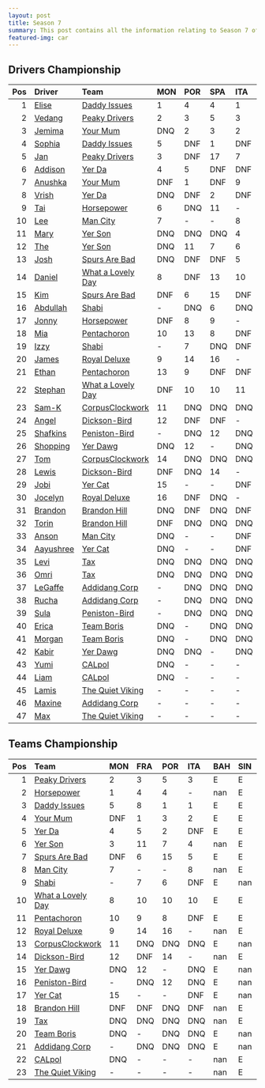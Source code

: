 ```yaml
---
layout: post 
title: Season 7 
summary: This post contains all the information relating to Season 7 of Formula j! 
featured-img: car
--- 
```

## Drivers Championship

|   Pos | Driver                                                        | Team                                                                     | MON   | POR   | SPA   | ITA   | AUT   | MOL   | AUS   | NZL   | CHN   | USA   | TAL   | BRA   |   Points |
|------:|:--------------------------------------------------------------|:-------------------------------------------------------------------------|:------|:------|:------|:------|:------|:------|:------|:------|:------|:------|:------|:------|---------:|
|     1 | [Elise](https://formulaj.github.io/Elise_driver_page)         | [Daddy Issues](https://formulaj.github.io/DaddyIssues_team_page)         | 1     | 4     | 4     | 1     | E     | E     | E     | E     | E     | E     | E     | nan   |       80 |
|     2 | [Vedang](https://formulaj.github.io/Vedang_driver_page)       | [Peaky Drivers](https://formulaj.github.io/PeakyDrivers_team_page)       | 2     | 3     | 5     | 3     | E     | E     | E     | E     | E     | E     | E     | nan   |       62 |
|     3 | [Jemima](https://formulaj.github.io/Jemima_driver_page)       | [Your Mum](https://formulaj.github.io/YourMum_team_page)                 | DNQ   | 2     | 3     | 2     | E     | E     | E     | E     | E     | E     | E     | nan   |       42 |
|     4 | [Sophia](https://formulaj.github.io/Sophia_driver_page)       | [Daddy Issues](https://formulaj.github.io/DaddyIssues_team_page)         | 5     | DNF   | 1     | DNF   | E     | E     | E     | E     | E     | E     | E     | nan   |       36 |
|     5 | [Jan](https://formulaj.github.io/Jan_driver_page)             | [Peaky Drivers](https://formulaj.github.io/PeakyDrivers_team_page)       | 3     | DNF   | 17    | 7     | E     | E     | E     | E     | E     | E     | E     | nan   |       28 |
|     6 | [Addison](https://formulaj.github.io/Addison_driver_page)     | [Yer Da](https://formulaj.github.io/YerDa_team_page)                     | 4     | 5     | DNF   | DNF   | E     | E     | E     | E     | E     | E     | E     | nan   |       28 |
|     7 | [Anushka](https://formulaj.github.io/Anushka_driver_page)     | [Your Mum](https://formulaj.github.io/YourMum_team_page)                 | DNF   | 1     | DNF   | 9     | E     | E     | E     | E     | E     | E     | E     | nan   |       22 |
|     8 | [Vrish](https://formulaj.github.io/Vrish_driver_page)         | [Yer Da](https://formulaj.github.io/YerDa_team_page)                     | DNQ   | DNF   | 2     | DNF   | E     | E     | E     | E     | E     | E     | E     | nan   |       15 |
|     9 | [Tai](https://formulaj.github.io/Tai_driver_page)             | [Horsepower](https://formulaj.github.io/Horsepower_team_page)            | 6     | DNQ   | 11    | -     | nan   | E     | E     | E     | E     | E     | nan   | nan   |       12 |
|    10 | [Lee](https://formulaj.github.io/Lee_driver_page)             | [Man City](https://formulaj.github.io/ManCity_team_page)                 | 7     | -     | -     | 8     | nan   | E     | E     | E     | E     | E     | E     | nan   |       11 |
|    11 | [Mary](https://formulaj.github.io/Mary_driver_page)           | [Yer Son](https://formulaj.github.io/YerSon_team_page)                   | DNQ   | DNQ   | DNQ   | 4     | nan   | E     | nan   | nan   | E     | nan   | E     | nan   |       10 |
|    12 | [The](https://formulaj.github.io/The_driver_page)             | [Yer Son](https://formulaj.github.io/YerSon_team_page)                   | DNQ   | 11    | 7     | 6     | nan   | E     | nan   | nan   | E     | nan   | E     | nan   |       10 |
|    13 | [Josh](https://formulaj.github.io/Josh_driver_page)           | [Spurs Are Bad](https://formulaj.github.io/SpursAreBad_team_page)        | DNQ   | DNF   | DNF   | 5     | E     | E     | nan   | E     | E     | E     | E     | nan   |        8 |
|    14 | [Daniel](https://formulaj.github.io/Daniel_driver_page)       | [What a Lovely Day](https://formulaj.github.io/WhataLovelyDay_team_page) | 8     | DNF   | 13    | 10    | E     | E     | E     | E     | E     | E     | E     | nan   |        7 |
|    15 | [Kim](https://formulaj.github.io/Kim_driver_page)             | [Spurs Are Bad](https://formulaj.github.io/SpursAreBad_team_page)        | DNF   | 6     | 15    | DNF   | E     | E     | nan   | E     | E     | E     | E     | nan   |        6 |
|    16 | [Abdullah](https://formulaj.github.io/Abdullah_driver_page)   | [Shabi](https://formulaj.github.io/Shabi_team_page)                      | -     | DNQ   | 6     | DNQ   | E     | nan   | E     | nan   | E     | nan   | E     | nan   |        6 |
|    17 | [Jonny](https://formulaj.github.io/Jonny_driver_page)         | [Horsepower](https://formulaj.github.io/Horsepower_team_page)            | DNF   | 8     | 9     | -     | nan   | E     | E     | E     | E     | E     | nan   | nan   |        5 |
|    18 | [Mia](https://formulaj.github.io/Mia_driver_page)             | [Pentachoron](https://formulaj.github.io/Pentachoron_team_page)          | 10    | 13    | 8     | DNF   | E     | E     | E     | E     | E     | E     | E     | nan   |        5 |
|    19 | [Izzy](https://formulaj.github.io/Izzy_driver_page)           | [Shabi](https://formulaj.github.io/Shabi_team_page)                      | -     | 7     | DNQ   | DNF   | E     | nan   | E     | nan   | E     | nan   | E     | nan   |        4 |
|    20 | [James](https://formulaj.github.io/James_driver_page)         | [Royal Deluxe](https://formulaj.github.io/RoyalDeluxe_team_page)         | 9     | 14    | 16    | -     | nan   | E     | E     | E     | E     | E     | nan   | nan   |        4 |
|    21 | [Ethan](https://formulaj.github.io/Ethan_driver_page)         | [Pentachoron](https://formulaj.github.io/Pentachoron_team_page)          | 13    | 9     | DNF   | DNF   | E     | E     | E     | E     | E     | E     | E     | nan   |        2 |
|    22 | [Stephan](https://formulaj.github.io/Stephan_driver_page)     | [What a Lovely Day](https://formulaj.github.io/WhataLovelyDay_team_page) | DNF   | 10    | 10    | 11    | E     | E     | E     | E     | E     | E     | E     | nan   |        2 |
|    23 | [Sam-K](https://formulaj.github.io/Sam-K_driver_page)         | [CorpusClockwork](https://formulaj.github.io/CorpusClockwork_team_page)  | 11    | DNQ   | DNQ   | DNQ   | E     | E     | E     | E     | E     | E     | E     | nan   |        0 |
|    24 | [Angel](https://formulaj.github.io/Angel_driver_page)         | [Dickson-Bird](https://formulaj.github.io/Dickson-Bird_team_page)        | 12    | DNF   | DNF   | -     | nan   | E     | E     | nan   | nan   | nan   | nan   | nan   |        0 |
|    25 | [Shafkins](https://formulaj.github.io/Shafkins_driver_page)   | [Peniston-Bird](https://formulaj.github.io/Peniston-Bird_team_page)      | -     | DNQ   | 12    | DNQ   | E     | nan   | nan   | nan   | E     | nan   | E     | nan   |        0 |
|    26 | [Shopping](https://formulaj.github.io/Shopping_driver_page)   | [Yer Dawg](https://formulaj.github.io/YerDawg_team_page)                 | DNQ   | 12    | -     | DNQ   | E     | nan   | E     | E     | nan   | nan   | E     | nan   |        0 |
|    27 | [Tom](https://formulaj.github.io/Tom_driver_page)             | [CorpusClockwork](https://formulaj.github.io/CorpusClockwork_team_page)  | 14    | DNQ   | DNQ   | DNQ   | E     | E     | E     | E     | E     | E     | E     | nan   |        0 |
|    28 | [Lewis](https://formulaj.github.io/Lewis_driver_page)         | [Dickson-Bird](https://formulaj.github.io/Dickson-Bird_team_page)        | DNF   | DNQ   | 14    | -     | nan   | E     | E     | nan   | nan   | nan   | nan   | nan   |        0 |
|    29 | [Jobi](https://formulaj.github.io/Jobi_driver_page)           | [Yer Cat](https://formulaj.github.io/YerCat_team_page)                   | 15    | -     | -     | DNF   | E     | nan   | nan   | nan   | E     | nan   | E     | nan   |        0 |
|    30 | [Jocelyn](https://formulaj.github.io/Jocelyn_driver_page)     | [Royal Deluxe](https://formulaj.github.io/RoyalDeluxe_team_page)         | 16    | DNF   | DNQ   | -     | nan   | E     | E     | E     | E     | E     | nan   | nan   |        0 |
|    31 | [Brandon](https://formulaj.github.io/Brandon_driver_page)     | [Brandon Hill](https://formulaj.github.io/BrandonHill_team_page)         | DNQ   | DNF   | DNQ   | DNF   | nan   | E     | E     | E     | E     | E     | nan   | nan   |        0 |
|    32 | [Torin](https://formulaj.github.io/Torin_driver_page)         | [Brandon Hill](https://formulaj.github.io/BrandonHill_team_page)         | DNF   | DNQ   | DNQ   | DNQ   | nan   | E     | E     | E     | E     | E     | nan   | nan   |        0 |
|    33 | [Anson](https://formulaj.github.io/Anson_driver_page)         | [Man City](https://formulaj.github.io/ManCity_team_page)                 | DNQ   | -     | -     | DNF   | JAIL  | JAIL  | JAIL  | JAIL  | JAIL  | JAIL  | JAIL  | JAIL  |        0 |
|    34 | [Aayushree](https://formulaj.github.io/Aayushree_driver_page) | [Yer Cat](https://formulaj.github.io/YerCat_team_page)                   | DNQ   | -     | -     | DNF   | E     | nan   | nan   | nan   | E     | nan   | E     | nan   |        0 |
|    35 | [Levi](https://formulaj.github.io/Levi_driver_page)           | [Tax](https://formulaj.github.io/Tax_team_page)                          | DNQ   | DNQ   | DNQ   | DNQ   | nan   | E     | E     | E     | nan   | E     | E     | nan   |        0 |
|    36 | [Omri](https://formulaj.github.io/Omri_driver_page)           | [Tax](https://formulaj.github.io/Tax_team_page)                          | DNQ   | DNQ   | DNQ   | DNQ   | nan   | E     | E     | E     | nan   | E     | E     | nan   |        0 |
|    37 | [LeGaffe](https://formulaj.github.io/LeGaffe_driver_page)     | [Addidang Corp](https://formulaj.github.io/AddidangCorp_team_page)       | -     | DNQ   | DNQ   | DNQ   | E     | nan   | nan   | nan   | nan   | nan   | E     | nan   |        0 |
|    38 | [Rucha](https://formulaj.github.io/Rucha_driver_page)         | [Addidang Corp](https://formulaj.github.io/AddidangCorp_team_page)       | -     | DNQ   | DNQ   | DNQ   | E     | nan   | nan   | nan   | nan   | nan   | E     | nan   |        0 |
|    39 | [Sula](https://formulaj.github.io/Sula_driver_page)           | [Peniston-Bird](https://formulaj.github.io/Peniston-Bird_team_page)      | -     | DNQ   | DNQ   | DNQ   | E     | nan   | nan   | nan   | E     | nan   | E     | nan   |        0 |
|    40 | [Erica](https://formulaj.github.io/Erica_driver_page)         | [Team Boris](https://formulaj.github.io/TeamBoris_team_page)             | DNQ   | -     | DNQ   | DNQ   | E     | nan   | E     | E     | E     | nan   | E     | nan   |        0 |
|    41 | [Morgan](https://formulaj.github.io/Morgan_driver_page)       | [Team Boris](https://formulaj.github.io/TeamBoris_team_page)             | DNQ   | -     | DNQ   | DNQ   | E     | nan   | E     | E     | E     | nan   | E     | nan   |        0 |
|    42 | [Kabir](https://formulaj.github.io/Kabir_driver_page)         | [Yer Dawg](https://formulaj.github.io/YerDawg_team_page)                 | DNQ   | DNQ   | -     | DNQ   | E     | nan   | E     | E     | nan   | nan   | E     | nan   |        0 |
|    43 | [Yumi](https://formulaj.github.io/Yumi_driver_page)           | [CALpol](https://formulaj.github.io/CALpol_team_page)                    | DNQ   | -     | -     | -     | nan   | E     | E     | E     | nan   | E     | nan   | nan   |        0 |
|    44 | [Liam](https://formulaj.github.io/Liam_driver_page)           | [CALpol](https://formulaj.github.io/CALpol_team_page)                    | DNQ   | -     | -     | -     | nan   | E     | E     | E     | nan   | E     | nan   | nan   |        0 |
|    45 | [Lamis](https://formulaj.github.io/Lamis_driver_page)         | [The Quiet Viking](https://formulaj.github.io/TheQuietViking_team_page)  | -     | -     | -     | -     | nan   | nan   | nan   | nan   | nan   | nan   | nan   | nan   |        0 |
|    46 | [Maxine](https://formulaj.github.io/Maxine_driver_page)       | [Addidang Corp](https://formulaj.github.io/AddidangCorp_team_page)       | -     | -     | -     | -     | nan   | nan   | nan   | nan   | nan   | nan   | E     | nan   |        0 |
|    47 | [Max](https://formulaj.github.io/Max_driver_page)             | [The Quiet Viking](https://formulaj.github.io/TheQuietViking_team_page)  | -     | -     | -     | -     | nan   | nan   | nan   | nan   | nan   | nan   | nan   | nan   |        0 |


## Teams Championship

|   Pos | Team                                                                     | MON   | FRA   | POR   | ITA   | BAH   | SIN   | CHN   | JPN   | AUS   | NZL   | TAL   |   INT |   Points |
|------:|:-------------------------------------------------------------------------|:------|:------|:------|:------|:------|:------|:------|:------|:------|:------|:------|------:|---------:|
|     1 | [Peaky Drivers](https://formulaj.github.io/PeakyDrivers_team_page)       | 2     | 3     | 5     | 3     | E     | E     | E     | E     | E     | E     | E     |   nan |       62 |
|     2 | [Horsepower](https://formulaj.github.io/Horsepower_team_page)            | 1     | 4     | 4     | -     | nan   | E     | E     | E     | E     | E     | nan   |   nan |       60 |
|     3 | [Daddy Issues](https://formulaj.github.io/DaddyIssues_team_page)         | 5     | 8     | 1     | 1     | E     | E     | E     | E     | E     | E     | E     |   nan |       59 |
|     4 | [Your Mum](https://formulaj.github.io/YourMum_team_page)                 | DNF   | 1     | 3     | 2     | E     | E     | E     | E     | E     | E     | E     |   nan |       47 |
|     5 | [Yer Da](https://formulaj.github.io/YerDa_team_page)                     | 4     | 5     | 2     | DNF   | E     | E     | E     | E     | E     | E     | E     |   nan |       43 |
|     6 | [Yer Son](https://formulaj.github.io/YerSon_team_page)                   | 3     | 11    | 7     | 4     | nan   | E     | nan   | nan   | E     | nan   | E     |   nan |       38 |
|     7 | [Spurs Are Bad](https://formulaj.github.io/SpursAreBad_team_page)        | DNF   | 6     | 15    | 5     | E     | E     | nan   | E     | E     | E     | E     |   nan |       14 |
|     8 | [Man City](https://formulaj.github.io/ManCity_team_page)                 | 7     | -     | -     | 8     | nan   | E     | E     | E     | E     | E     | E     |   nan |       11 |
|     9 | [Shabi](https://formulaj.github.io/Shabi_team_page)                      | -     | 7     | 6     | DNF   | E     | nan   | E     | nan   | E     | nan   | E     |   nan |       10 |
|    10 | [What a Lovely Day](https://formulaj.github.io/WhataLovelyDay_team_page) | 8     | 10    | 10    | 10    | E     | E     | E     | E     | E     | E     | E     |   nan |        9 |
|    11 | [Pentachoron](https://formulaj.github.io/Pentachoron_team_page)          | 10    | 9     | 8     | DNF   | E     | E     | E     | E     | E     | E     | E     |   nan |        7 |
|    12 | [Royal Deluxe](https://formulaj.github.io/RoyalDeluxe_team_page)         | 9     | 14    | 16    | -     | nan   | E     | E     | E     | E     | E     | nan   |   nan |        4 |
|    13 | [CorpusClockwork](https://formulaj.github.io/CorpusClockwork_team_page)  | 11    | DNQ   | DNQ   | DNQ   | E     | nan   | nan   | nan   | nan   | nan   | nan   |   nan |        0 |
|    14 | [Dickson-Bird](https://formulaj.github.io/Dickson-Bird_team_page)        | 12    | DNF   | 14    | -     | nan   | E     | E     | nan   | nan   | nan   | nan   |   nan |        0 |
|    15 | [Yer Dawg](https://formulaj.github.io/YerDawg_team_page)                 | DNQ   | 12    | -     | DNQ   | E     | nan   | E     | E     | nan   | nan   | E     |   nan |        0 |
|    16 | [Peniston-Bird](https://formulaj.github.io/Peniston-Bird_team_page)      | -     | DNQ   | 12    | DNQ   | E     | nan   | nan   | nan   | E     | nan   | E     |   nan |        0 |
|    17 | [Yer Cat](https://formulaj.github.io/YerCat_team_page)                   | 15    | -     | -     | DNF   | E     | nan   | nan   | nan   | E     | nan   | E     |   nan |        0 |
|    18 | [Brandon Hill](https://formulaj.github.io/BrandonHill_team_page)         | DNF   | DNF   | DNQ   | DNF   | nan   | E     | E     | E     | E     | E     | nan   |   nan |        0 |
|    19 | [Tax](https://formulaj.github.io/Tax_team_page)                          | DNQ   | DNQ   | DNQ   | DNQ   | nan   | E     | E     | E     | nan   | E     | E     |   nan |        0 |
|    20 | [Team Boris](https://formulaj.github.io/TeamBoris_team_page)             | DNQ   | -     | DNQ   | DNQ   | E     | nan   | E     | E     | E     | nan   | E     |   nan |        0 |
|    21 | [Addidang Corp](https://formulaj.github.io/AddidangCorp_team_page)       | -     | DNQ   | DNQ   | DNQ   | E     | nan   | nan   | nan   | nan   | nan   | E     |   nan |        0 |
|    22 | [CALpol](https://formulaj.github.io/CALpol_team_page)                    | DNQ   | -     | -     | -     | nan   | E     | E     | E     | nan   | E     | nan   |   nan |        0 |
|    23 | [The Quiet Viking](https://formulaj.github.io/TheQuietViking_team_page)  | -     | -     | -     | -     | nan   | E     | E     | E     | E     | E     | E     |   nan |        0 |